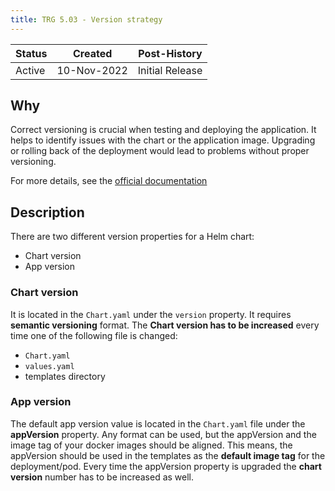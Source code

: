```yaml
---
title: TRG 5.03 - Version strategy
---
```


| Status | Created     | Post-History    |
|--------|-------------|-----------------|
| Active | 10-Nov-2022 | Initial Release |

## Why

Correct versioning is crucial when testing and deploying the application. It helps to identify issues with the chart or
the application image. Upgrading or rolling back of the deployment would lead to problems without proper versioning.

For more details, see the [official documentation](https://helm.sh/docs/topics/charts/#charts-and-versioning)

## Description

There are two different version properties for a Helm chart:

- Chart version
- App version

### Chart version

It is located in the `Chart.yaml` under the `version` property.
It requires **semantic versioning** format.
The **Chart version has to be increased** every time one of the following file is changed:

- `Chart.yaml`
- `values.yaml`
- templates directory

### App version

The default app version value is located in the `Chart.yaml` file under the **appVersion** property. Any format can be
used, but the appVersion and the image tag of your docker images should be aligned. This means, the appVersion should be
used in the templates as the **default image tag** for the deployment/pod. Every time the appVersion property is
upgraded the **chart version** number has to be increased as well.
